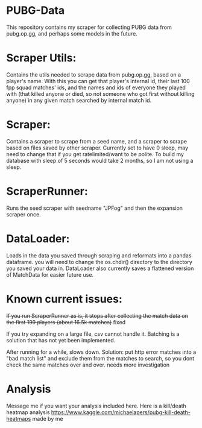 # PUBG-Data
This repository contains my scraper for collecting PUBG data from pubg.op.gg, and perhaps some models in the future.

# Scraper Utils:
Contains the utils needed to scrape data from pubg.op.gg, based on a player's name. With this you can get that player's internal id, their last 100 fpp squad matches' ids, and the names and ids of everyone they played with (that killed anyone or died, so not someone who got first without killing anyone) in any given match searched by internal match id.

# Scraper:
Contains a scraper to scrape from a seed name, and a scraper to scrape based on files saved by other scraper. Currently set to have 0 sleep, may need to change that if you get ratelimited/want to be polite. To build my database with sleep of 5 seconds would take 2 months, so I am not using a sleep.

# ScraperRunner:
Runs the seed scraper with seedname "JPFog" and then the expansion scraper once.

# DataLoader:
Loads in the data you saved through scraping and reformats into a pandas dataframe. you will need to change the os.chdir() directory to the directory you saved your data in. DataLoader also currently saves a flattened version of MatchData for easier future use.


# Known current issues:

~~If you run ScraperRunner as is, it stops after collecting the match data on the first 199 players (about 16.5k matches)~~ fixed 

If you try expanding on a large file, csv cannot handle it. Batching is a solution that has not yet been implemented.

After running for a while, slows down. Solution: put http error matches into a "bad match list" and exclude them from the matches to search, so you dont check the same matches over and over. needs more investigation

# Analysis
Message me if you want your analysis included here.
Here is a kill/death heatmap analysis https://www.kaggle.com/michaelapers/pubg-kill-death-heatmaps made by me
